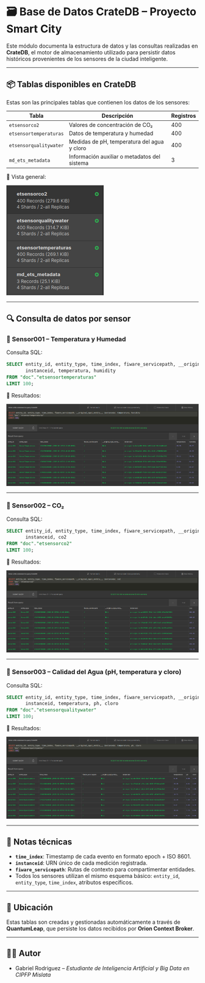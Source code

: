 # 🗃️ Base de Datos CrateDB – Proyecto Smart City

Este módulo documenta la estructura de datos y las consultas realizadas en **CrateDB**, el motor de almacenamiento utilizado para persistir datos históricos provenientes de los sensores de la ciudad inteligente.

---

## 📦 Tablas disponibles en CrateDB

Estas son las principales tablas que contienen los datos de los sensores:

| Tabla                  | Descripción                                          | Registros |
|------------------------|------------------------------------------------------|-----------|
| `etsensorco2`          | Valores de concentración de CO₂                     | 400       |
| `etsensortemperaturas` | Datos de temperatura y humedad                      | 400       |
| `etsensorqualitywater` | Medidas de pH, temperatura del agua y cloro         | 400       |
| `md_ets_metadata`      | Información auxiliar o metadatos del sistema        | 3         |

📸 Vista general:

![TablasCrateDB](./TablasCrateDB.png)

---

## 🔍 Consulta de datos por sensor

### 📌 Sensor001 – Temperatura y Humedad

Consulta SQL:
```sql
SELECT entity_id, entity_type, time_index, fiware_servicepath, __original_ngsi_entity__, 
       instanceid, temperatura, humidity
FROM "doc"."etsensortemperaturas"
LIMIT 100;
```

📸 Resultados:

![TablasSensor001](./TablasSensor001.png)

---

### 📌 Sensor002 – CO₂

Consulta SQL:
```sql
SELECT entity_id, entity_type, time_index, fiware_servicepath, __original_ngsi_entity__, 
       instanceid, co2
FROM "doc"."etsensorco2"
LIMIT 100;
```

📸 Resultados:

![TablasSensor002](./TablasSensor002.png)

---

### 📌 Sensor003 – Calidad del Agua (pH, temperatura y cloro)

Consulta SQL:
```sql
SELECT entity_id, entity_type, time_index, fiware_servicepath, __original_ngsi_entity__, 
       instanceid, temperatura, ph, cloro
FROM "doc"."etsensorqualitywater"
LIMIT 100;
```

📸 Resultados:

![TablasSensor003](./TablasSensor003.png)

---

## 🧠 Notas técnicas

- **`time_index`**: Timestamp de cada evento en formato epoch + ISO 8601.
- **`instanceid`**: URN único de cada medición registrada.
- **`fiware_servicepath`**: Rutas de contexto para compartimentar entidades.
- Todos los sensores utilizan el mismo esquema básico: `entity_id`, `entity_type`, `time_index`, atributos específicos.

---

## 📍 Ubicación

Estas tablas son creadas y gestionadas automáticamente a través de **QuantumLeap**, que persiste los datos recibidos por **Orion Context Broker**.

---

## 👨‍💻 Autor

- Gabriel Rodriguez – *Estudiante de Inteligencia Artificial y Big Data en CIPFP Mislata*

